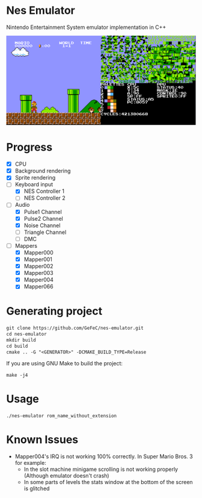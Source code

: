 # Nes Emulator
Nintendo Entertainment System emulator implementation in C++ 

![alt text](./image.png "Emulator view")

# Progress
- [x] CPU
- [x] Background rendering
- [x] Sprite rendering
- [ ] Keyboard input
    - [x] NES Controller 1
    - [ ] NES Controller 2
- [ ] Audio
    - [x] Pulse1 Channel
    - [x] Pulse2 Channel
    - [x] Noise Channel
    - [ ] Triangle Channel
    - [ ] DMC
- [ ] Mappers
    - [x] Mapper000
    - [x] Mapper001
    - [x] Mapper002
    - [x] Mapper003
    - [x] Mapper004
    - [x] Mapper066

# Generating project
```
git clone https://github.com/GeFeC/nes-emulator.git
cd nes-emulator
mkdir build
cd build
cmake .. -G "<GENERATOR>" -DCMAKE_BUILD_TYPE=Release
```
If you are using GNU Make to build the project:
```
make -j4
```
# Usage
```
./nes-emulator rom_name_without_extension
```

# Known Issues
 - Mapper004's IRQ is not working 100% correctly. In Super Mario Bros. 3 for example:
    - In the slot machine minigame scrolling is not working properly (Although emulator doesn't crash)
    - In some parts of levels the stats window at the bottom of the screen is glitched

